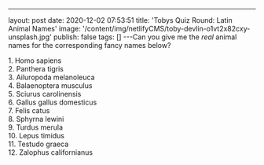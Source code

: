 ---
layout: post
date: 2020-12-02 07:53:51
title: 'Tobys Quiz Round: Latin Animal Names'
image: '/content/img/netlifyCMS/toby-devlin-o1vt2x82cxy-unsplash.jpg'
publish: false
tags: []
---Can you give me the _real_ animal names for the corresponding fancy names below?

1\. Homo sapiens  
2\. Panthera tigris  
3\. Ailuropoda melanoleuca  
4\. Balaenoptera musculus  
5\. Sciurus carolinensis  
6\. Gallus gallus domesticus  
7\. Felis catus  
8\. Sphyrna lewini  
9\. Turdus merula  
10\. Lepus timidus  
11\. Testudo graeca  
12\. Zalophus californianus
